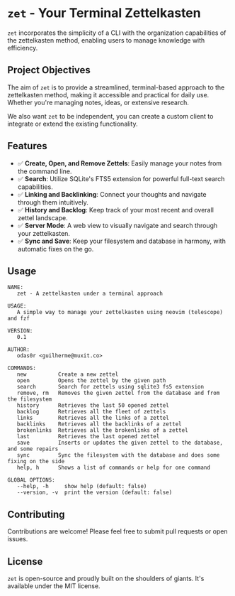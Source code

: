 # `zet` - Your Terminal Zettelkasten

`zet` incorporates the simplicity of a
CLI with the organization capabilities of the zettelkasten method, enabling
users to manage knowledge with efficiency.

## Project Objectives

The aim of `zet` is to provide a streamlined, terminal-based approach to the
zettelkasten method, making it accessible and practical for daily use. Whether
you're managing notes, ideas, or extensive research.

We also want `zet` to be independent, you can create a custom client to
integrate or extend the existing functionality.

## Features

- ✅ **Create, Open, and Remove Zettels**: Easily manage your notes from the command line.
- ✅ **Search**: Utilize SQLite's FTS5 extension for powerful full-text search capabilities.
- ✅ **Linking and Backlinking**: Connect your thoughts and navigate through them intuitively.
- ✅ **History and Backlog**: Keep track of your most recent and overall zettel landscape.
- ✅ **Server Mode**: A web view to visually navigate and search through your zettelkasten.
- ✅ **Sync and Save**: Keep your filesystem and database in harmony, with automatic fixes on the go.

## Usage

```text
NAME:
   zet - A zettelkasten under a terminal approach

USAGE:
   A simple way to manage your zettelkasten using neovim (telescope) and fzf

VERSION:
   0.1

AUTHOR:
   odas0r <guilherme@muxit.co>

COMMANDS:
   new          Create a new zettel
   open         Opens the zettel by the given path
   search       Search for zettels using sqlite3 fs5 extension
   remove, rm   Removes the given zettel from the database and from the filesystem
   history      Retrieves the last 50 opened zettel
   backlog      Retrieves all the fleet of zettels
   links        Retrieves all the links of a zettel
   backlinks    Retrieves all the backlinks of a zettel
   brokenlinks  Retrieves all the brokenlinks of a zettel
   last         Retrieves the last opened zettel
   save         Inserts or updates the given zettel to the database, and some repairs
   sync         Sync the filesystem with the database and does some fixing on the side
   help, h      Shows a list of commands or help for one command

GLOBAL OPTIONS:
   --help, -h     show help (default: false)
   --version, -v  print the version (default: false)
```

## Contributing

Contributions are welcome! Please feel free to submit pull requests or open
issues.

## License

`zet` is open-source and proudly built on the shoulders of giants. It's available
under the MIT license.
